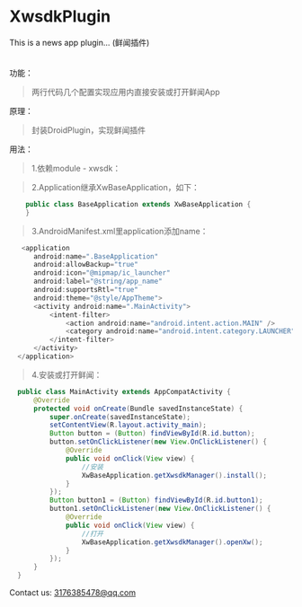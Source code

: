 # XwsdkPlugin
This is a news app plugin... (鲜闻插件)
<br>
<br>
<br>
功能：

>两行代码几个配置实现应用内直接安装或打开鲜闻App

原理：

>封装DroidPlugin，实现鲜闻插件

用法：

>1.依赖module - xwsdk：

>2.Application继承XwBaseApplication，如下：
```java
    public class BaseApplication extends XwBaseApplication {
    }
```

>3.AndroidManifest.xml里application添加name：
```java
   <application
      android:name=".BaseApplication"
      android:allowBackup="true"
      android:icon="@mipmap/ic_launcher"
      android:label="@string/app_name"
      android:supportsRtl="true"
      android:theme="@style/AppTheme">
      <activity android:name=".MainActivity">
          <intent-filter>
              <action android:name="android.intent.action.MAIN" />
              <category android:name="android.intent.category.LAUNCHER" />
          </intent-filter>
      </activity>
  </application>
```

>4.安装或打开鲜闻：
```java
  public class MainActivity extends AppCompatActivity {
      @Override
      protected void onCreate(Bundle savedInstanceState) {
          super.onCreate(savedInstanceState);
          setContentView(R.layout.activity_main);
          Button button = (Button) findViewById(R.id.button);
          button.setOnClickListener(new View.OnClickListener() {
              @Override
              public void onClick(View view) {
                  //安装
                  XwBaseApplication.getXwsdkManager().install();
              }
          });
          Button button1 = (Button) findViewById(R.id.button1);
          button1.setOnClickListener(new View.OnClickListener() {
              @Override
              public void onClick(View view) {
                  //打开
                  XwBaseApplication.getXwsdkManager().openXw();
              }
          });
      }
  }
```

Contact us: 3176385478@qq.com
